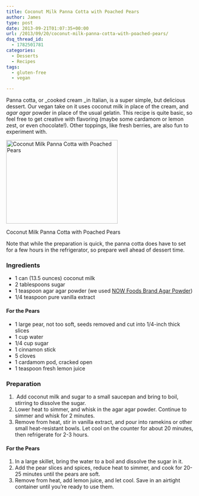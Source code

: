 ```yaml
---
title: Coconut Milk Panna Cotta with Poached Pears
author: James
type: post
date: 2013-09-21T01:07:35+00:00
url: /2013/09/20/coconut-milk-panna-cotta-with-poached-pears/
dsq_thread_id:
  - 1782501781
categories:
  - Desserts
  - Recipes
tags:
  - gluten-free
  - vegan

---
```

Panna cotta, or _cooked cream _in Italian, is a super simple, but delicious dessert. Our vegan take on it uses coconut milk in place of the cream, and _agar agar_ powder in place of the usual gelatin. This recipe is quite basic, so feel free to get creative with flavoring (maybe some cardamom or lemon zest, or even chocolate!). Other toppings, like fresh berries, are also fun to experiment with.

<div id="attachment_3580" style="width: 310px" class="wp-caption alignright">
  <a href="{{% mediaroot %}}uploads/2013/09/P9204412-001.jpg" rel="lightbox[3579]"><img class="size-medium wp-image-3580" alt="Coconut Milk Panna Cotta with Poached Pears" src="{{% mediaroot %}}uploads/2013/09/P9204412-001-300x225.jpg" width="300" height="225" srcset="{{% mediaroot %}}uploads/2013/09/P9204412-001-300x225.jpg 300w, {{% mediaroot %}}uploads/2013/09/P9204412-001.jpg 800w" sizes="(max-width: 300px) 100vw, 300px" /></a>
  
  <p class="wp-caption-text">
    Coconut Milk Panna Cotta with Poached Pears
  </p>
</div>

Note that while the preparation is quick, the panna cotta does have to set for a few hours in the refrigerator, so prepare well ahead of dessert time.

### Ingredients

  * 1 can (13.5 ounces) coconut milk
  * 2 tablespoons sugar
  * 1 teaspoon agar agar powder (we used [NOW Foods Brand Agar Powder][1])
  * 1/4 teaspoon pure vanilla extract

#### For the Pears

  * 1 large pear, not too soft, seeds removed and cut into 1/4-inch thick slices
  * 1 cup water
  * 1/4 cup sugar
  * 1 cinnamon stick
  * 5 cloves
  * 1 cardamom pod, cracked open
  * 1 teaspoon fresh lemon juice

### Preparation

  1.  Add coconut milk and sugar to a small saucepan and bring to boil, stirring to dissolve the sugar.
  2. Lower heat to simmer, and whisk in the agar agar powder. Continue to simmer and whisk for 2 minutes.
  3. Remove from heat, stir in vanilla extract, and pour into ramekins or other small heat-resistant bowls. Let cool on the counter for about 20 minutes, then refrigerate for 2-3 hours.

#### For the Pears

  1. In a large skillet, bring the water to a boil and dissolve the sugar in it.
  2. Add the pear slices and spices, reduce heat to simmer, and cook for 20-25 minutes until the pears are soft.
  3. Remove from heat, add lemon juice, and let cool. Save in an airtight container until you&#8217;re ready to use them.

&nbsp;

 [1]: http://www.amazon.com/gp/product/B000MGSJ5A/ref=as_li_ss_tl?ie=UTF8&camp=1789&creative=390957&creativeASIN=B000MGSJ5A&linkCode=as2&tag=cosepkitch-20